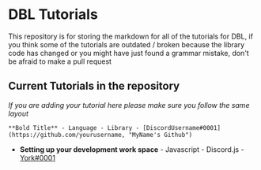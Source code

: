 # DBL Tutorials

This repository is for storing the markdown for all of the tutorials for DBL, if you think some of the tutorials are outdated / broken because the library code has changed or you might have just found a grammar mistake, don't be afraid to make a pull request

## Current Tutorials in the repository 
*If you are adding your tutorial here please make sure you follow the same layout*

`**Bold Title** - Language - Library - [DiscordUsername#0001](https://github.com/yourusername, "MyName's Github")`
* **Setting up your development work space** - Javascript - Discord.js - [York#0001](https://github.com/YorkAARGH, "York's Github")
